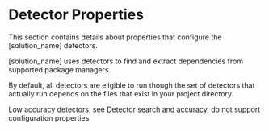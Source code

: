 # Detector Properties

This section contains details about properties that configure the [solution_name] detectors.

[solution_name] uses detectors to find and extract dependencies from supported package managers.

By default, all detectors are eligible to run though the set of detectors that actually run depends on the files that exist in your project directory. 

<note type="note">Low accuracy detectors, see [Detector search and accuracy](../../runningdetect/detectorcascade.md), do not support configuration properties.</note>
